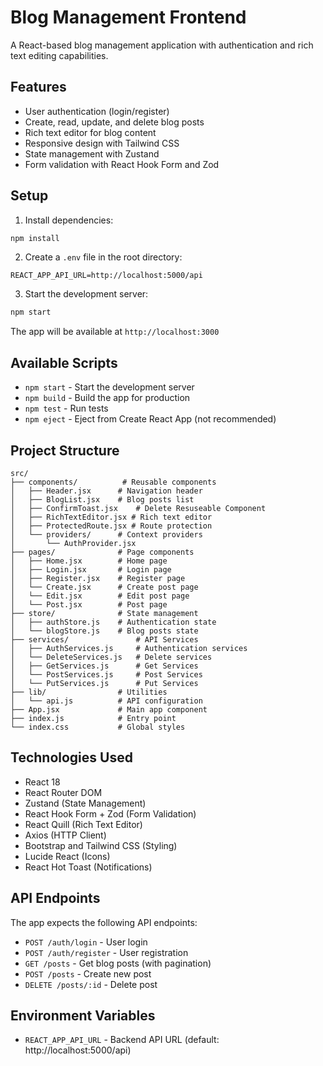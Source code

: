 # Blog Management Frontend

A React-based blog management application with authentication and rich text editing capabilities.

## Features

- User authentication (login/register)
- Create, read, update, and delete blog posts
- Rich text editor for blog content
- Responsive design with Tailwind CSS
- State management with Zustand
- Form validation with React Hook Form and Zod

## Setup

1. Install dependencies:

```bash
npm install
```

2. Create a `.env` file in the root directory:

```
REACT_APP_API_URL=http://localhost:5000/api
```

3. Start the development server:

```bash
npm start
```

The app will be available at `http://localhost:3000`

## Available Scripts

- `npm start` - Start the development server
- `npm build` - Build the app for production
- `npm test` - Run tests
- `npm eject` - Eject from Create React App (not recommended)

## Project Structure

```
src/
├── components/          # Reusable components
│   ├── Header.jsx      # Navigation header
│   ├── BlogList.jsx    # Blog posts list
│   ├── ConfirmToast.jsx    # Delete Resuseable Component
│   ├── RichTextEditor.jsx # Rich text editor
│   ├── ProtectedRoute.jsx # Route protection
│   └── providers/      # Context providers
│       └── AuthProvider.jsx
├── pages/              # Page components
│   ├── Home.jsx        # Home page
│   ├── Login.jsx       # Login page
│   ├── Register.jsx    # Register page
│   └── Create.jsx      # Create post page
│   └── Edit.jsx        # Edit post page
│   └── Post.jsx        # Post page
├── store/              # State management
│   ├── authStore.js    # Authentication state
│   └── blogStore.js    # Blog posts state
├── services/               # API Services
│   ├── AuthServices.js     # Authentication services
│   └── DeleteServices.js   # Delete services
│   ├── GetServices.js      # Get Services
│   └── PostServices.js     # Post Services
│   └── PutServices.js      # Put Services
├── lib/                # Utilities
│   └── api.js          # API configuration
├── App.jsx             # Main app component
├── index.js            # Entry point
└── index.css           # Global styles
```

## Technologies Used

- React 18
- React Router DOM
- Zustand (State Management)
- React Hook Form + Zod (Form Validation)
- React Quill (Rich Text Editor)
- Axios (HTTP Client)
- Bootstrap and Tailwind CSS (Styling)
- Lucide React (Icons)
- React Hot Toast (Notifications)

## API Endpoints

The app expects the following API endpoints:

- `POST /auth/login` - User login
- `POST /auth/register` - User registration
- `GET /posts` - Get blog posts (with pagination)
- `POST /posts` - Create new post
- `DELETE /posts/:id` - Delete post

## Environment Variables

- `REACT_APP_API_URL` - Backend API URL (default: http://localhost:5000/api)
